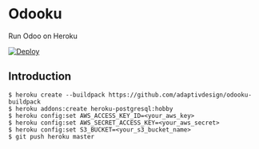 # Odooku
Run Odoo on Heroku

[![Deploy](https://www.herokucdn.com/deploy/button.svg)](https://heroku.com/deploy)

## Introduction

```
$ heroku create --buildpack https://github.com/adaptivdesign/odooku-buildpack
$ heroku addons:create heroku-postgresql:hobby
$ heroku config:set AWS_ACCESS_KEY_ID=<your_aws_key>
$ heroku config:set AWS_SECRET_ACCESS_KEY=<your_aws_secret>
$ heroku config:set S3_BUCKET=<your_s3_bucket_name>
$ git push heroku master
```
